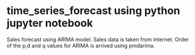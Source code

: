 # time_series_forecast using python jupyter notebook
Sales forecast using ARIMA model.
Sales data is taken from internet.
Order of the p,d and q values for ARIMA is arrived using pmdarima.

